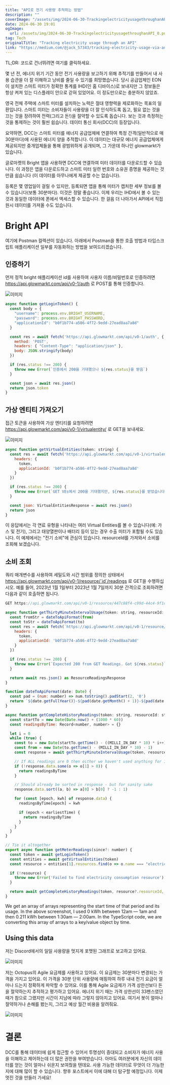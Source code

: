 ```yaml
---
title: "API로 전기 사용량 추적하는 방법"
description: ""
coverImage: "/assets/img/2024-06-30-TrackingelectricityusagethroughanAPI_0.png"
date: 2024-06-30 19:01
ogImage: 
  url: /assets/img/2024-06-30-TrackingelectricityusagethroughanAPI_0.png
tag: Tech
originalTitle: "Tracking electricity usage through an API"
link: "https://medium.com/@jack_57343/tracking-electricity-usage-via-an-api-d5a8b8d458fd"
---
```



TL;DR: 코드로 건너뛰려면 여기를 클릭하세요.

몇 년 전, 에너지 위기 기간 동안 전기 사용량을 보고하기 위해 추적기를 만들어서 내 사용 습관을 더 잘 이해하고 낭비를 줄일 수 있기를 희망했습니다. 당시 공급업체인 EON이 설치한 스마트 미터가 정확한 통계를 IHD(인 홈 디바이스)로 보내지만 그 정보들은 항상 켜져 있는 디스플레이 안으로 갇혀 있었어요. 이 정도만으로는 충분하지 않았죠.

영국 전체 주택에 스마트 미터를 설치하는 노력은 절대 영향력을 제로화하는 목표의 일환입니다. 스마트 미터는 소비자들이 사용량을 더 잘 인식하도록 돕고, 필요 없는 것을 끄는 것을 장려하여 전력(그리고 돈!)을 절약할 수 있도록 돕습니다. 보는 것과 측정하는 것을 통제하는 것이 훨씬 쉽습니다. 데이터 통신 회사(DCC)의 등장입니다.

요약하면, DCC는 스마트 미터를 에너지 공급업체에 연결하여 특정 간격(일반적으로 매 30분마다)에 사용된 에너지 양을 추적합니다. 이 데이터는 대규모 에너지 공급업체에게 제공되지만 중개업체들을 통해 광범위하게 공개되며, 그 가운데 하나인 glowmarkt가 있습니다.

<div class="content-ad"></div>

글로마켓의 Bright 앱을 사용하면 DCC에 연결하여 미터 데이터를 다운로드할 수 있습니다. 이 과정은 앱을 다운로드하고 스마트 미터 일련 번호와 소유권 증명을 제공하는 것만큼 쉽습니다 (이 데이터를 아무나에게 제공할 수는 없습니다).

등록은 몇 영업일이 걸릴 수 있지만, 등록되면 앱을 통해 미터가 캡처한 세부 정보를 볼 수 있습니다(보통 30분마다). 이것은 정말 좋습니다. 이제 우리는 IHD에서 볼 수 있는 것과 동일한 데이터에 폰에서 액세스할 수 있습니다. 한 걸음 더 나아가서 API에서 직접 원시 데이터를 가져올 수도 있습니다.

# Bright API

여기에 Postman 컬렉션이 있습니다. 아래에서 Postman을 통한 호출 방법과 타입스크립트 애플리케이션 일부를 자동화하는 방법을 보여드리겠습니다.

<div class="content-ad"></div>

## 인증하기

먼저 정적 bright 애플리케이션 id를 사용하여 사용자 이름/비밀번호로 인증하려면 https://api.glowmarkt.com/api/v0-1/auth 로 POST를 통해 인증합니다.

![이미지](/assets/img/2024-06-30-TrackingelectricityusagethroughanAPI_0.png)

```js
async function getLoginToken() {
  const body = {
    "username": process.env.BRIGHT_USERNAME,
    "password": process.env.BRIGHT_PASSWORD,
    "applicationId": "b0f1b774-a586-4f72-9edd-27ead8aa7a8d"
  }

  const res = await fetch('https://api.glowmarkt.com/api/v0-1/auth', {
    method: 'POST',
    headers: { "Content-Type": "application/json" },
    body: JSON.stringify(body)
  })

  if (res.status !== 200) {
    throw new Error(`인증에서 200을 기대했으나 ${res.status}을 받음`)
  }

  const json = await res.json()
  return json.token
}
```

<div class="content-ad"></div>

## 가상 엔티티 가져오기

접근 토큰을 사용하여 가상 엔티티를 요청하려면 https://api.glowmarkt.com/api/v0-1/virtualentity/ 로 GET을 보내세요.

![이미지](/assets/img/2024-06-30-TrackingelectricityusagethroughanAPI_1.png)

```js
async function getVirtualEntities(token: string) {
  const res = await fetch('https://api.glowmarkt.com/api/v0-1/virtualentity/', {
    headers: {
      token,
      applicationId: 'b0f1b774-a586-4f72-9edd-27ead8aa7a8d'
    }
  })

  if (res.status !== 200) {
    throw new Error(`GET VEs에서 200을 기대했지만, ${res.status}를 받았습니다`)
  }

  const json: VirtualEntitiesResponse = await res.json()
  return json
}
```

<div class="content-ad"></div>

이 응답에서는 각 연료 유형을 나타내는 여러 Virtual Entities를 볼 수 있습니다(예: 가스 및 전기), 그리고 태양열판이나 배터리 등이 있는 경우 수출 미터가 포함될 수도 있습니다. 이 예제에서는 "전기 소비"에 관심이 있습니다. resourceId를 가져와서 소비를 조회해 보겠습니다.

## 소비 조회

쿼리 매개변수를 사용하여 세밀도와 시간 범위를 정의한 상태에서 https://api.glowmarkt.com/api/v0-1/resource/`id`/readings 로 GET을 수행하십시오. 예를 들어, 2023년 1월 1일부터 2023년 1월 7일까지 30분 간격으로 조회하려면 다음과 같이 호출하면 됩니다.

```js
GET https://api.glowmarkt.com/api/v0-1/resource/447c88f4-c99d-44c4-9f1d-03a767b084a6/readings?period=PT30M&function=sum&from=2023-01-01T00:00:00&to=2023-01-07T23:59:59
```

<div class="content-ad"></div>

```js
async function getThirtyMinuteIntervalUsage(token: string, resourceId: string, from: Date, to: Date) {
  const fromStr = dateToApiFormat(from)
  const toStr = dateToApiFormat(to)
  const res = await fetch(`https://api.glowmarkt.com/api/v0-1/resource/${resourceId}/readings?period=PT30M&function=sum&from=${fromStr}&to=${toStr}`, {
    headers: {
      token,
      applicationId: 'b0f1b774-a586-4f72-9edd-27ead8aa7a8d'
    }
  })

  if (res.status !== 200) {
    throw new Error(`Expected 200 from GET Readings. Got ${res.status}`)
  }

  return await res.json() as ResourceReadingsResponse
}

function dateToApiFormat(date: Date) {
  const pad = (num: number) => num.toString().padStart(2, '0')
  return `${date.getFullYear()}-${pad(date.getMonth() + 1)}-${pad(date.getDate())}T${pad(date.getHours())}:${pad(date.getMinutes())}:${pad(date.getSeconds())}`
}

async function getCompleteHistoryReadings(token: string, resourceId: string, earliestTime = 0) {
  const startTo = new Date(Date.now() + (1000 * 60))
  const readingsByTime: Record<number, number> = {}

  let i = 0
  while (true) {
    const to = new Date(startTo.getTime() - ((MILLI_IN_DAY * 10) * i++))
    const from = new Date(to.getTime() - (MILLI_IN_DAY * 10) - 1)
    const response = await getThirtyMinuteIntervalUsage(token, resourceId, from, to)

    // If ALL readings are 0 then either we haven't used anything for 10 days or we're out of data
    if (!response.data.some(o => o[1] > 0)) {
      return readingsByTime
    }

    // Should already be sorted in response - but for sanity sake
    response.data.sort((a, b) => a[0] > b[0] ? -1 : 1)

    for (const [epoch, kwh] of response.data) {
      readingsByTime[epoch] = kwh

      if (epoch < earliestTime) {
        return readingsByTime
      }
    }
  }
}

// Tie it altogether
export async function getMeterReadings(since?: number) {
  const token = await getLoginToken()
  const entities = await getVirtualEntities(token)
  const resource = entities[1].resources.find(o => o.name === "electricity consumption")

  if (!resource) {
    throw new Error('Failed to find electricity consumption resource')
  }

  return await getCompleteHistoryReadings(token, resource?.resourceId, since ? (since / 1000) || 0 : 0)
}
```

We get an array of arrays representing the start time of that period and its usage. In the above screenshot, I used 0 kWh between 12am — 1am and then 0.211 kWh between 1:30am — 2:00am. In the TypeScript code, we are converting this array of arrays to a key/value object by time.

## Using this data


<div class="content-ad"></div>

저는 Discord에서의 일일 사용량을 멋지게 포맷된 그래프로 보고하고 있어요.

![이미지](/assets/img/2024-06-30-TrackingelectricityusagethroughanAPI_3.png)

저는 Octopus의 Agile 요금제를 사용하고 있어요. 이 요금제는 30분마다 변경되는 가격을 가지고 있어요. 이 가격을 30분 단위 사용량에 매핑하여 하루 내내 전기 요금이 얼마나 드는지 정확하게 파악할 수 있어요. 이를 통해 Agile 요금제가 가격 상한선보다 돈을 절약하는지 추적하고 평가하고 있어요. 에너지 위기 때는 가격 상한선이 33펜스였던 때가 참으로 그랬지만 시간이 지남에 따라 그렇지 않아지고 있어요. 여기서 봇이 얼마나 절약하거나 손해를 봤는지, 그리고 예상 월간 비용을 알려줘요.

![이미지](/assets/img/2024-06-30-TrackingelectricityusagethroughanAPI_4.png)

<div class="content-ad"></div>

# 결론

DCC를 통해 데이터에 쉽게 접근할 수 있어서 투명성이 증대되고 소비자가 에너지 사용을 이해하고 제어하는데 더 많은 권한을 부여받습니다. 아마도 여러분에게 자신의 데이터를 얻는 것이 얼마나 쉬운지 보여줬을 텐데요. 사용 가능한 데이터로 무엇이 더 가능한지에 대해 많이 할 수 있습니다. 향후 포스트에서 이에 대해 더 탐구할 예정입니다. 이제 멋진 것을 만들러 가세요!